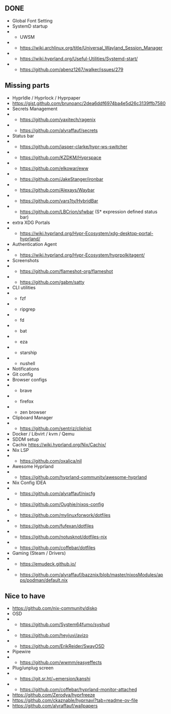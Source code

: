 ## DONE
- Global Font Setting
- SystemD startup 
- - UWSM
- - https://wiki.archlinux.org/title/Universal_Wayland_Session_Manager
- - https://wiki.hyprland.org/Useful-Utilities/Systemd-start/
- - https://github.com/abenz1267/walker/issues/279
## Missing parts
- HyprIdle / Hyprlock / Hyprpaper
- https://gist.github.com/brunoanc/2dea6ddf6974ba4e5d26c3139ffb7580
- Secrets Management
- - https://github.com/yaxitech/ragenix
- - https://github.com/alyraffauf/secrets
- Status bar
- - https://github.com/jasper-clarke/hypr-ws-switcher
- - https://github.com/KZDKM/Hyprspace
- - https://github.com/elkowar/eww
- - https://github.com/JakeStanger/ironbar
- - https://github.com/Alexays/Waybar
- - https://github.com/vars1ty/HybridBar
- - https://github.com/LBCrion/sfwbar  (S* expression defined status bar)
- extra XDG Portals
- - https://wiki.hyprland.org/Hypr-Ecosystem/xdg-desktop-portal-hyprland/
- Authentication Agent 
- - https://wiki.hyprland.org/Hypr-Ecosystem/hyprpolkitagent/
- Screenshots 
- - https://github.com/flameshot-org/flameshot
- - https://github.com/gabm/satty
- CLI utilities 
- - fzf
- - ripgrep
- - fd
- - bat
- - eza
- - starship
- - nushell
- Notifications
- Git config
- Browser configs 
- - brave
- - firefox
- - zen browser
- Clipboard Manager
- - https://github.com/sentriz/cliphist
- Docker / Libvirt / kvm / Qemu
- SDDM setup
- Cachix https://wiki.hyprland.org/Nix/Cachix/
- Nix LSP
- - https://github.com/oxalica/nil
- Awesome Hyprland
- - https://github.com/hyprland-community/awesome-hyprland
- Nix Config IDEA
- - https://github.com/alyraffauf/nixcfg
- - https://github.com/Oughie/nixos-config
- - https://github.com/mylinuxforwork/dotfiles
- - https://github.com/fufexan/dotfiles
- - https://github.com/notusknot/dotfiles-nix
- - https://github.com/coffebar/dotfiles
- Gaming (Steam / Drivers)
- - https://emudeck.github.io/
- - https://github.com/alyraffauf/bazznix/blob/master/nixosModules/apps/podman/default.nix
## Nice to have
- https://github.com/nix-community/disko
- OSD 
- - https://github.com/System64fumo/syshud
- - https://github.com/heyjuvi/avizo
- - https://github.com/ErikReider/SwayOSD
- Pipewire 
- - https://github.com/wwmm/easyeffects
- Plug/unplug screen
- - https://git.sr.ht/~emersion/kanshi
- - https://github.com/coffebar/hyprland-monitor-attached
- https://github.com/Zerodya/hyprfreeze
- https://github.com/ckaznable/hyprnavi?tab=readme-ov-file
- https://github.com/alyraffauf/wallpapers